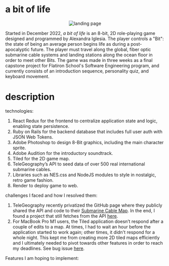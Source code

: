 # a bit of life

<p align="center">
  <img src="https://user-images.githubusercontent.com/111707308/224375136-8adb35b3-be08-45cd-aae4-fdb966adaaa3.gif" alt="landing page" />
</p>

<p>
Started in December 2022, <i> a bit of life </i> is an 8-bit, 2D role-playing game designed and programmed by Alexandra Iglesia. The player controls a "Bit": the state of being an average person begins life as during a post-apocalyptic future. The player must travel along the global, fiber optic submarine cable systems and landing stations along the ocean floor in order to meet other Bits. The game was made in three weeks as a final capstone project for Flatiron School's Software Engineering program, and currently consists of an introduction sequence, personality quiz, and keyboard movement.
</p>

# description
<p>
technologies:
<ol>
  <li>React Redux for the frontend to centralize application state and logic, enabling state persistence.</li>
  <li>Ruby on Rails for the backend database that includes full user auth with JSON Web Tokens.</li>
  <li>Adobe Photoshop to design 8-Bit graphics, including the main character sprite.</li>
  <li>Adobe Audition for the introductory soundtrack.</li>
  <li>Tiled for the 2D game map.</li>
  <li>TeleGeography’s API to seed data of over 500 real international submarine cables.</li>
  <li>Libraries such as NES.css and NodeJS modules to style in nostalgic, retro game fashion.</li>
  <li>Render to deploy game to web.</li>
</ol>

challenges I faced and how I resolved them:
<ol>
  <li>TeleGeography recently privatized the GitHub page where they publicly shared the API and code to their <a href="https://www.submarinecablemap.com/">Submarine Cable Map</a>. In the end, I found a project that still fetches from the API <a href="https://github.com/vasturiano/globe.gl/blob/master/example/submarine-cables/index.html">here</a>. </li>
  <li>For MacBook Pro M1 users, the Tiled application doesn’t respond after a couple of edits to a map. At times, I had to wait an hour before the application started to work again; other times, it didn't respond for a whole night. This kept me from creating more 2D tiled maps efficiently and I ultimately needed to pivot towards other features in order to reach my deadlines. See bug issue <a href="https://discourse.mapeditor.org/t/it-cant-wrok-well-on-apple-m1-pro-monterry/5814">here</a>.</li>

</ol>

Features I am hoping to implement:

</p>
